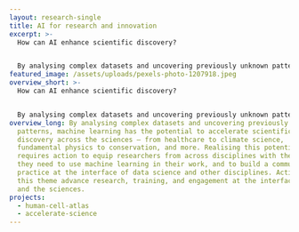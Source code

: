 ```yaml
---
layout: research-single
title: AI for research and innovation
excerpt: >-
  How can AI enhance scientific discovery?


  By analysing complex datasets and uncovering previously unknown patterns, machine learning has the potential to accelerate scientific discovery across the sciences – from healthcare to climate science, fundamental physics to conservation, and more. Realising this potential requires action to equip researchers from across disciplines with the skills they need to use machine learning in their work, and to build a community of practice at the interface of data science and other disciplines. Activities in this theme advance research, training, and engagement at the interface of AI and the sciences.
featured_image: /assets/uploads/pexels-photo-1207918.jpeg
overview_short: >-
  How can AI enhance scientific discovery?


  By analysing complex datasets and uncovering previously unknown patterns, machine learning has the potential to accelerate scientific discovery across the sciences – from healthcare to climate science, fundamental physics to conservation, and more. Realising this potential requires action to equip researchers from across disciplines with the skills they need to use machine learning in their work, and to build a community of practice at the interface of data science and other disciplines. Activities in this theme advance research, training, and engagement at the interface of AI and the sciences.
overview_long: By analysing complex datasets and uncovering previously unknown
  patterns, machine learning has the potential to accelerate scientific
  discovery across the sciences – from healthcare to climate science,
  fundamental physics to conservation, and more. Realising this potential
  requires action to equip researchers from across disciplines with the skills
  they need to use machine learning in their work, and to build a community of
  practice at the interface of data science and other disciplines. Activities in
  this theme advance research, training, and engagement at the interface of AI
  and the sciences.
projects:
  - human-cell-atlas
  - accelerate-science
---
```

